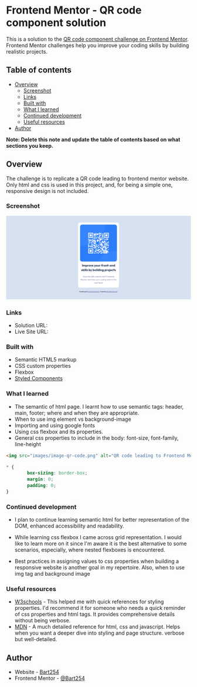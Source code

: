 # Frontend Mentor - QR code component solution

This is a solution to the [QR code component challenge on Frontend Mentor](https://www.frontendmentor.io/challenges/qr-code-component-iux_sIO_H). Frontend Mentor challenges help you improve your coding skills by building realistic projects. 

## Table of contents

- [Overview](#overview)
  - [Screenshot](#screenshot)
  - [Links](#links)
  - [Built with](#built-with)
  - [What I learned](#what-i-learned)
  - [Continued development](#continued-development)
  - [Useful resources](#useful-resources)
- [Author](#author)

**Note: Delete this note and update the table of contents based on what sections you keep.**

## Overview

The challenge is to replicate a QR code leading to frontend mentor website. Only html and css is used in this project, and, for being a simple one, responsive design is not included.

### Screenshot

![](./images/screenshot.png)

### Links

- Solution URL: [](https://bart254.github.io/Frontend_Mentor/)
- Live Site URL: [](https://bart254.github.io/Frontend_Mentor/)

### Built with

- Semantic HTML5 markup
- CSS custom properties
- Flexbox
- [Styled Components](https://styled-components.com/)


### What I learned

- The semantic of html page. I learnt how to use semantic tags: header, main, footer; where and when they are appropriate.
- When to use img element vs background-image
- Importing and using google fonts
- Using css flexbox and its properties.
- General css properties to include in the body: font-size, font-family, line-height

```html
<img src="images/image-qr-code.png" alt="QR code leading to Frontend Mentor">
```
```css
* {
        box-sizing: border-box;
        margin: 0;
        padding: 0;
}
```

### Continued development

- I plan to continue learning semantic html for better representation of the DOM, enhanced accessibility and readability.

- While learning css flexbox I came across grid representation. I would like to learn more on it since I'm aware it is the best alternative to some scenarios, especially, where nested flexboxes is encountered.

- Best practices in assigning values to css properties when building a responsive website is another goal in my repertoire. Also, when to use img tag and background image

### Useful resources

- [W3schools](https://www.w3schools.com) - This helped me with quick references for styling properties. I'd recommend it for someone who needs a quick reminder of css properties and html tags. It provides comprehensive details without being verbose.
- [MDN](https://www.developer.mozilla.org) - A much detailed reference for html, css and javascript. Helps when you want a deeper dive into styling and page structure. verbose but well-detailed.


## Author

- Website - [Bart254](https://bart254.github.io/Frontend_Mentor/)
- Frontend Mentor - [@Bart254](https://www.frontendmentor.io/profile/Bart254)
